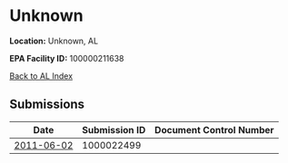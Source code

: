 # Unknown

**Location:** Unknown, AL

**EPA Facility ID:** 100000211638

[Back to AL Index](../../index.md)

## Submissions

| Date | Submission ID | Document Control Number |
|------|--------------|-------------------------|
| [2011-06-02](submissions/1000022499.md) | 1000022499 |  |
